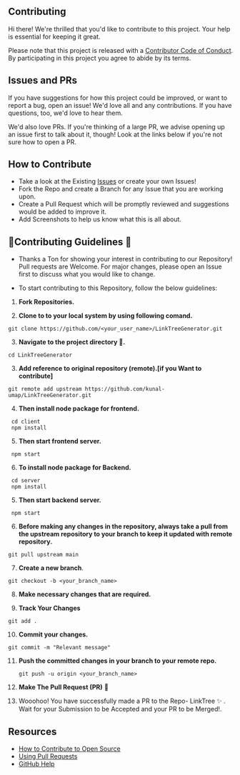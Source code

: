 ## Contributing

Hi there! We're thrilled that you'd like to contribute to this project. Your help is essential for keeping it great.

Please note that this project is released with a [Contributor Code of Conduct](). By participating in this project you agree to abide by its terms.

## Issues and PRs

If you have suggestions for how this project could be improved, or want to report a bug, open an issue! We'd love all and any contributions. If you have questions, too, we'd love to hear them.

We'd also love PRs. If you're thinking of a large PR, we advise opening up an issue first to talk about it, though! Look at the links below if you're not sure how to open a PR.

## How to Contribute

- Take a look at the Existing [Issues](https://github.com/kunal-umap/LinkTreeGenerator/issues) or create your own Issues!
- Fork the Repo and create a Branch for any Issue that you are working upon.
- Create a Pull Request which will be promptly reviewed and suggestions would be added to improve it.
- Add Screenshots to help us know what this is all about.

## 🎉Contributing Guidelines 📝

- Thanks a Ton for showing your interest in contributing to our Repository! Pull requests are Welcome. For major changes, please open an Issue first to discuss what you would like to change.

- To start contributing to this Repository, follow the below guidelines:

 1) **Fork Repositories.**
 
 3) **Clone to to your local system by using following comand.**
   ```
   git clone https://github.com/<your_user_name>/LinkTreeGenerator.git
   ```
 3) **Navigate to the project directory 📁.**
   ```
   cd LinkTreeGenerator
   ```
 3) **Add reference to original repository (remote).[if you Want to contribute]**
   ```
   git remote add upstream https://github.com/kunal-umap/LinkTreeGenerator.git
   ```
 4) **Then install node package for frontend.**  
   ```
    cd client
    npm install
   ```
 5) **Then start frontend server.** 
   ```
    npm start
   ```
 6) **To install node package for Backend.** 
   ```
    cd server
    npm install
   ```
 5) **Then start backend server.** 
   ```
    npm start
   ```
 6) **Before making any changes in the repository, always take a pull from the upstream repository to your branch to keep it updated with remote repository.**
   ```
   git pull upstream main
   ```
 7) **Create a new branch**.
   ```
   git checkout -b <your_branch_name>
   ```
 8) **Make necessary changes that are required.**

 9) **Track Your Changes**
   ```
   git add .
   ```
 10) **Commit your changes.**
   ```
   git commit -m "Relevant message"
   ```
 11) **Push the committed changes in your branch to your remote repo.**
     ```
     git push -u origin <your_branch_name>
     ```
    
 12) **Make The Pull Request (PR)** 🚀
 13) Wooohoo! You have successfully made a PR to the Repo- LinkTree ✨ . Wait for your Submission to be Accepted and your PR to be Merged!.



## Resources

- [How to Contribute to Open Source](https://opensource.guide/how-to-contribute/)
- [Using Pull Requests](https://help.github.com/articles/about-pull-requests/)
- [GitHub Help](https://help.github.com)
